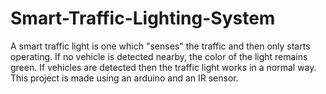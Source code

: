 # Smart-Traffic-Lighting-System
A smart traffic light is one which "senses" the traffic and then only starts operating. If no vehicle is detected nearby, the color of the light remains green. If vehicles are detected then the traffic light works in a normal way. This project is made using an arduino and an IR sensor.

